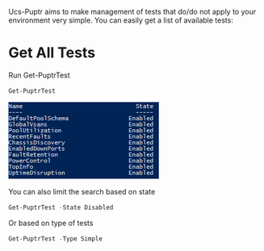 Ucs-Puptr aims to make management of tests that do/do not apply to your environment very simple.
You can easily get a list of available tests:

# Get All Tests

Run Get-PuptrTest

```PowerShell
Get-PuptrTest
```

[![Source](images/get-puptrtest.png)](images/get-puptrtest.png)

You can also limit the search based on state

```PowerShell
Get-PuptrTest -State Disabled
```

Or based on type of tests

```PowerShell
Get-PuptrTest -Type Simple
```